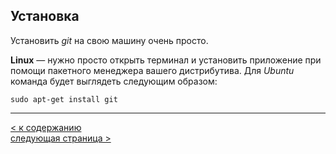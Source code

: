 ## Установка  

Установить *git* на свою машину очень просто.  

**Linux** — нужно просто открыть терминал и установить приложение при помощи пакетного менеджера вашего дистрибутива. Для *Ubuntu* команда будет выглядеть следующим образом:   

`sudo apt-get install git`

***

[< к содержанию](readme.md)  
[следующая страница >](3.1.basic_commands.md)